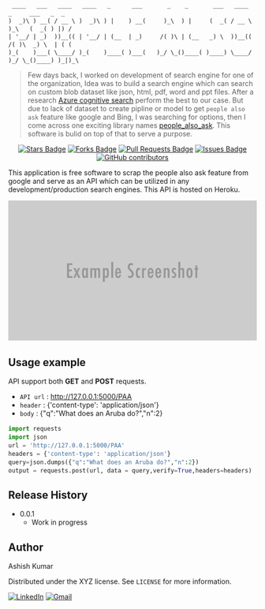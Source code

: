      ____   ___   ____   ____   _      ___       _    _       ___   ____       _     ___   _  _  
    )  _)\ ) __( / __ \ )  _)\ ) |    ) __(     )_\  ) |     (  _( / __ \     )_\   (  _( ) |) / 
    | '__/ | _)  ))__(( | '__/ | (__  | _)     /( )\ | (__   _) \  ))__((    /( )\  _) \  | ( (  
    )_(    )___( \____/ )_(    )____( )___(   )_/ \_()____( )____) \____/   )_/ \_()____) )_|)_\ 

> Few days back, I worked on development of search engine for one of the organization, Idea was to build a search engine which can search on custom blob dataset like json, html, pdf, word and ppt files. After a research [Azure cognitive search](https://azure.microsoft.com/en-in/services/search/) perform the best to our case. But due to lack of dataset to create pipline or model to get `people also ask` feature like google and Bing, I was searching for options, then I come across one exciting library names [people_also_ask](https://github.com/lagranges/people_also_ask). This software is bulid on top of that to serve a purpose.

<div align="center">
<a href="https://github.com/ashishcssom/people-also-ask-API/stargazers"><img src="https://img.shields.io/github/stars/ashishcssom/people-also-ask-API?color=2b9348" alt="Stars Badge"/></a>
<a href="https://github.com/ashishcssom/Face_Mask_Detection_end_to_end_project/network/members"><img src="https://img.shields.io/github/forks/ashishcssom/Face_Mask_Detection_end_to_end_project?color=2b9348" alt="Forks Badge"/></a>
<a href="https://github.com/ashishcssom/Face_Mask_Detection_end_to_end_project/pulls"><img src="https://img.shields.io/github/issues-pr/ashishcssom/Face_Mask_Detection_end_to_end_project?color=2b9348" alt="Pull Requests Badge"/></a>
<a href="https://github.com/ashishcssom/Face_Mask_Detection_end_to_end_project/issues"><img src="https://img.shields.io/github/issues/ashishcssom/Face_Mask_Detection_end_to_end_project?color=2b9348" alt="Issues Badge"/></a>
<a href="https://github.com/ashishcssom/Face_Mask_Detection_end_to_end_project/graphs/contributors"><img alt="GitHub contributors" src="https://img.shields.io/github/contributors/ashishcssom/Face_Mask_Detection_end_to_end_project?color=2b9348"></a>
</div>

This application is free software to scrap the people also ask feature from google and serve as an API which can be utilized in any development/production search engines. This API is hosted on Heroku.

![](./db/header.png)

## Usage example

API support both **GET** and **POST** requests.

- `API url` :   http://127.0.0.1:5000/PAA
- `header`  :   {'content-type': 'application/json'}
- `body`    :   {"q":"What does an Aruba do?","n":2}

```python
import requests
import json
url = 'http://127.0.0.1:5000/PAA'
headers = {'content-type': 'application/json'}
query=json.dumps({"q":"What does an Aruba do?","n":2})
output = requests.post(url, data = query,verify=True,headers=headers)
```


## Release History

* 0.0.1
    * Work in progress

## Author

Ashish Kumar

Distributed under the XYZ license. See ``LICENSE`` for more information.

[![LinkedIn](https://img.shields.io/badge/-Ashish%20Kumar-blue?style=social&logo=Linkedin&logoColor=blue&link=https://www.linkedin.com/in/ashishk766/)](https://www.linkedin.com/in/ashishk766/) 
[![Gmail](https://img.shields.io/badge/-Ashish%20Kumar-c14438?style=social&logo=Gmail&logoColor=red&link=mailto:ashish.krb7@gmail.com)](mailto:ashish.krb7@gmail.com) 

